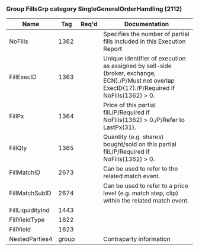 ### Group FillsGrp category SingleGeneralOrderHandling (2112)

| Name             | Tag   | Req'd | Documentation                                                                                                                               |
|------------------|-------|----------|-------------------------------------------------------------------------------------------------------------------------------|
| NoFills          | 1362  |       | Specifies the number of partial fills included in this Execution Report                                                                          |
| FillExecID       | 1363  |       | Unique identifier of execution as assigned by sell-side (broker, exchange, ECN)./P/Must not overlap ExecID(17)./P/Required if NoFills(1362) > 0. |
| FillPx           | 1364  |       | Price of this partial fill./P/Required if NoFills(1362) > 0./P/Refer to LastPx(31).                                                              |
| FillQty          | 1365  |       | Quantity (e.g. shares) bought/sold on this partial fill./P/Required if NoFills(1362) > 0.                                                        |
| FillMatchID      | 2673  |       | Can be used to refer to the related match event.                                                                                                 |
| FillMatchSubID   | 2674  |       | Can be used to refer to a price level (e.g. match step, clip) within the related match event.                                                    |
| FillLiquidityInd | 1443  |       |                                                                                                                                |
| FillYieldType    | 1622  |       |                                                                                                                                |
| FillYield        | 1623  |       |                                                                                                                                |
| NestedParties4   | group |       | Contraparty information                                                                                                                          |

